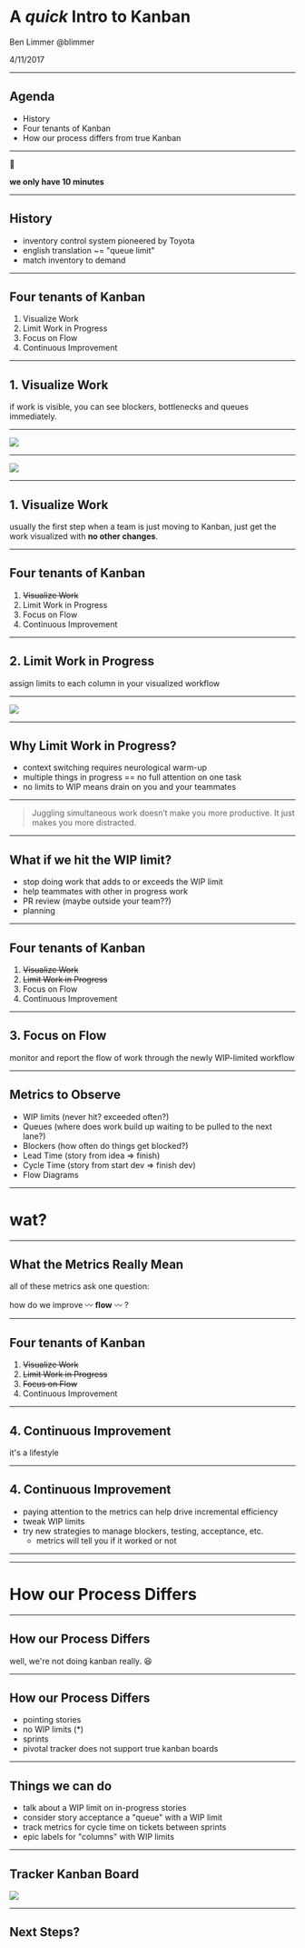 # A *quick* Intro to Kanban

Ben Limmer
@blimmer

4/11/2017

---

## Agenda
* History
* Four tenants of Kanban
* How our process differs from true Kanban

---

:rocket:

**we only have 10 minutes**

---

## History
* inventory control system pioneered by Toyota
* english translation ~= "queue limit"
* match inventory to demand

---

## Four tenants of Kanban
1. Visualize Work
1. Limit Work in Progress
1. Focus on Flow
1. Continuous Improvement

***

## 1. Visualize Work

if work is visible, you can see blockers, bottlenecks and queues immediately.

---

![](/images/kanban_board.png)

---

![](/images/kanban_board_complex.png)

---

## 1. Visualize Work

usually the first step when a team is just moving to Kanban, just get the work visualized with **no other changes**.

***

## Four tenants of Kanban
1. ~~Visualize Work~~
1. Limit Work in Progress
1. Focus on Flow
1. Continuous Improvement

***

## 2. Limit Work in Progress
assign limits to each column in your visualized workflow

---

![](/images/kanban_board_complex_wip_highlight.png)

---

## Why Limit Work in Progress?

* context switching requires neurological warm-up
* multiple things in progress == no full attention on one task
* no limits to WIP means drain on you and your teammates

---

> Juggling simultaneous work doesn’t make you more productive. It just makes you more distracted.

---

## What if we hit the WIP limit?

* stop doing work that adds to or exceeds the WIP limit
* help teammates with other in progress work
* PR review (maybe outside your team??)
* planning

***

## Four tenants of Kanban
1. ~~Visualize Work~~
1. ~~Limit Work in Progress~~
1. Focus on Flow
1. Continuous Improvement

***

## 3. Focus on Flow
monitor and report the flow of work through the newly WIP-limited workflow

---

## Metrics to Observe

* WIP limits (never hit? exceeded often?)
* Queues (where does work build up waiting to be pulled to the next lane?)
* Blockers (how often do things get blocked?)
* Lead Time (story from idea => finish)
* Cycle Time (story from start dev => finish dev)
* Flow Diagrams

---

# wat?

---

## What the Metrics Really Mean

all of these metrics ask one question:

how do we improve :wavy_dash: **flow** :wavy_dash: ?

***

## Four tenants of Kanban
1. ~~Visualize Work~~
1. ~~Limit Work in Progress~~
1. ~~Focus on Flow~~
1. Continuous Improvement

***

## 4. Continuous Improvement

it's a lifestyle

---

## 4. Continuous Improvement

* paying attention to the metrics can help drive incremental efficiency
* tweak WIP limits
* try new strategies to manage blockers, testing, acceptance, etc.
  * metrics will tell you if it worked or not

***
***

# How our Process Differs

---

## How our Process Differs

well, we're not doing kanban really. :laughing:

---

## How our Process Differs
* pointing stories
* no WIP limits (*)
* sprints
* pivotal tracker does not support true kanban boards

---

## Things we can do
* talk about a WIP limit on in-progress stories
* consider story acceptance a "queue" with a WIP limit
* track metrics for cycle time on tickets between sprints
* epic labels for "columns" with WIP limits

---

## Tracker Kanban Board

![](/images/kanban_board_tracker.png)

***

## Next Steps?
